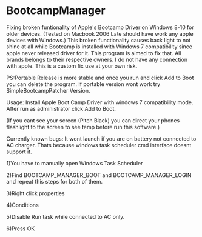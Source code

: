 # BootcampManager
Fixing broken funtionality of Apple's Bootcamp Driver on Windows 8-10 for older devices. (Tested on Macbook 2006 Late should have work any apple devices with Windows.) This broken functionality causes back light to not shine at all while Bootcamp is installed with Windows 7 compatibility since apple never released driver for it. This program is aimed to fix that. All brands belongs to their respective owners. I do not have any connection with apple. This is a custom fix use at your own risk. 

PS:Portable Release is more stable and once you run and click Add to Boot you can delete the program.
If portable version wont work try SimpleBootcampPatcher Version.

Usage:
Install Apple Boot Camp Driver with windows 7 compatibility mode.
After run as administrator click Add to Boot.

(If you cant see your screen (Pitch Black) you can direct your phones flashlight to the screen to see temp before run this software.)

Currently known bugs: It wont launch if you are on battery not connected to AC charger. Thats because windows task scheduler cmd interface doesnt support it.
 
1)You have to manually open Windows Task Scheduler

2)Find BOOTCAMP_MANAGER_BOOT and BOOTCAMP_MANAGER_LOGIN and repeat this steps for both of them.

3)Right click properties

4)Conditions

5)Disable Run task while connected to AC only.

6)Press OK

